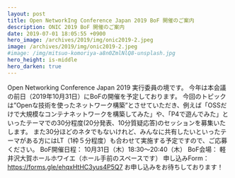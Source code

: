 ```yaml
---
layout: post
title: Open NetworkIng Conference Japan 2019 BoF 開催のご案内
description: ONIC 2019 BoF 開催のご案内
date: 2019-07-01 18:05:55 +0900
hero_image: /archives/2019/img/onic2019-2.jpeg
image: /archives/2019/img/onic2019-2.jpeg
#image: /img/mitsuo-komoriya-a8n0ZmlNlQ8-unsplash.jpg
hero_height: is-middle
hero_darken: true
---
```

Open Networking Conference Japan 2019 実行委員の境です。
今年は本会議の前日（2019年10月31日）にBoFの開催を予定しております。
今回のトピックは”Openな技術を使ったネットワーク構築”とさせていただき、例えば「OSSだけで大規模なコンテナネットワークを構築してみた」や、「P4で遊んでみた」といったテーマでの30分程度(20分発表、10分質疑応答)のセッションを募集いたします。
また30分ほどのネタでもないけれど、みんなに共有したいといったテーマがある方にはLT（1枠５分程度）も合わせて実施する予定ですので、ご応募ください。
BoF開催日程：
10月31日（木）18:30〜20:40（木）
BoF会場：
軽井沢大賀ホールホワイエ（ホール手前のスペースです）
申し込みForm：
https://forms.gle/ehqxHtHC3yus4P5Q7
お申し込みをお待ちしております！
